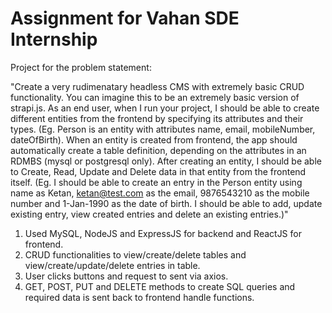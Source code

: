 # Assignment for Vahan SDE Internship

Project for the problem statement:

"Create a very rudimenatary headless CMS with extremely basic CRUD functionality. You can imagine this to be an extremely basic version of strapi.js. As an end user, when I run your project, I should be able to create different entities from the frontend by specifying its attributes and their types. (Eg. Person is an entity with attributes name<string>, email<string>, mobileNumber<number>, dateOfBirth<Date>). When an entity is created from frontend, the app should automatically create a table definition, depending on the attributes in an RDMBS (mysql or postgresql only). After creating an entity, I should be able to Create, Read, Update and Delete data in that entity from the frontend itself. (Eg. I should be able to create an entry in the Person entity using name as Ketan, ketan@test.com as the email, 9876543210 as the mobile number and 1-Jan-1990 as the date of birth. I should be able to add, update existing entry, view created entries and delete an existing entries.)"

1. Used MySQL, NodeJS and ExpressJS for backend and ReactJS for frontend.
2. CRUD functionalities to view/create/delete tables and view/create/update/delete entries in table.
3. User clicks buttons and request to sent via axios.
4. GET, POST, PUT and DELETE methods to create SQL queries and required data is sent back to frontend handle functions.

